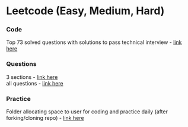 # Leetcode (Easy, Medium, Hard)

### Code
Top 73 solved questions with solutions to pass technical interview - [link here](https://github.com/coderzparadise/Algorithm/tree/main/Leetcode/code)

### Questions
3 sections - [link here](https://github.com/coderzparadise/Algorithm/tree/main/Leetcode/questions)\
all questions - [link here](https://github.com/coderzparadise/Algorithm/blob/main/ALL_LEETCODE_QUESTIONS)

### Practice
Folder allocating space to user for coding and practice daily (after forking/cloning repo) - [link here](https://github.com/coderzparadise/Algorithm)
